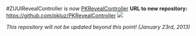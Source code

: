 #ZUUIRevealController is now [PKRevealController](https://github.com/pkluz/PKRevealController)
**URL to new repository:** https://github.com/pkluz/PKRevealController
<a href="https://github.com/pkluz/PKRevealController"><img src="https://raw.github.com/pkluz/PKRevealController/master/hero.png" /></a>

_This repository will not be updated beyond this point! (January 23rd, 2013)_
